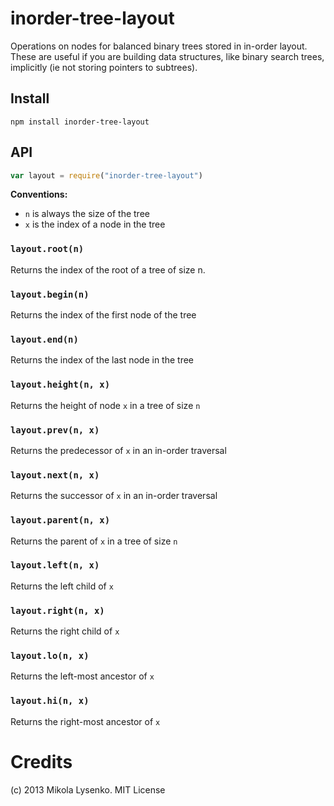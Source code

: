inorder-tree-layout
===================
Operations on nodes for balanced binary trees stored in in-order layout.  These are useful if you are building data structures, like binary search trees, implicitly (ie not storing pointers to subtrees).

## Install

    npm install inorder-tree-layout

## API

```javascript
var layout = require("inorder-tree-layout")
```

**Conventions:**

* `n` is always the size of the tree
* `x` is the index of a node in the tree

### `layout.root(n)`
Returns the index of the root of a tree of size n.

### `layout.begin(n)`
Returns the index of the first node of the tree

### `layout.end(n)`
Returns the index of the last node in the tree

### `layout.height(n, x)`
Returns the height of node `x` in a tree of size `n`

### `layout.prev(n, x)`
Returns the predecessor of `x` in an in-order traversal

### `layout.next(n, x)`
Returns the successor of `x` in an in-order traversal

### `layout.parent(n, x)`
Returns the parent of `x` in a tree of size `n`

### `layout.left(n, x)`
Returns the left child of `x`

### `layout.right(n, x)`
Returns the right child of `x`

### `layout.lo(n, x)`
Returns the left-most ancestor of `x`

### `layout.hi(n, x)`
Returns the right-most ancestor of `x`

# Credits
(c) 2013 Mikola Lysenko. MIT License
